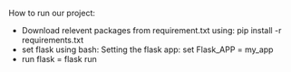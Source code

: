 How to run our project:

- Download relevent packages from requirement.txt using: pip install -r requirements.txt
- set flask using bash:
   Setting the flask app: set Flask_APP = my_app
- run flask = flask run

